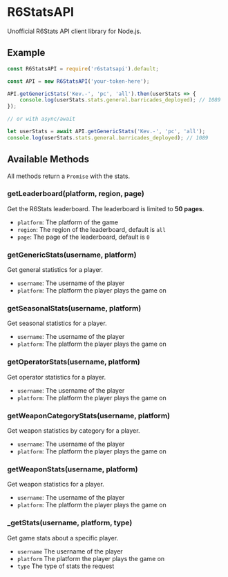 # R6StatsAPI

Unofficial R6Stats API client library for Node.js.

## Example

```js
const R6StatsAPI = require('r6statsapi').default;

const API = new R6StatsAPI('your-token-here');

API.getGenericStats('Kev.-', 'pc', 'all').then(userStats => {
    console.log(userStats.stats.general.barricades_deployed); // 1089
});

// or with async/await

let userStats = await API.getGenericStats('Kev.-', 'pc', 'all');
console.log(userStats.stats.general.barricades_deployed); // 1089
```

## Available Methods

All methods return a `Promise` with the stats.

### getLeaderboard(platform, region, page)

Get the R6Stats leaderboard. The leaderboard is limited to **50 pages**.

-   `platform`: The platform of the game
-   `region`: The region of the leaderboard, default is `all`
-   `page`: The page of the leaderboard, default is `0`

### getGenericStats(username, platform)

Get general statistics for a player.

-   `username`: The username of the player
-   `platform`: The platform the player plays the game on

### getSeasonalStats(username, platform)

Get seasonal statistics for a player.

-   `username`: The username of the player
-   `platform`: The platform the player plays the game on

### getOperatorStats(username, platform)

Get operator statistics for a player.

-   `username`: The username of the player
-   `platform`: The platform the player plays the game on

### getWeaponCategoryStats(username, platform)

Get weapon statistics by category for a player.

-   `username`: The username of the player
-   `platform`: The platform the player plays the game on

### getWeaponStats(username, platform)

Get weapon statistics for a player.

-   `username`: The username of the player
-   `platform`: The platform the player plays the game on

### \_getStats(username, platform, type)

Get game stats about a specific player.

-   `username` The username of the player
-   `platform` The platform the player plays the game on
-   `type` The type of stats the request
